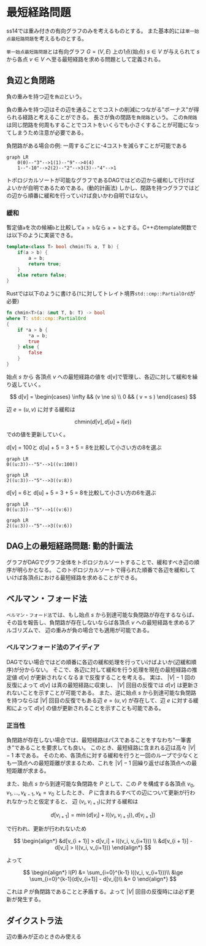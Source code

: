# 最短経路問題

ss14では重み付きの有向グラフのみを考えるものとする。
また基本的には`単一始点最短路問題`を考えるものとする。

`単一始点最短路問題`とは有向グラフ $G = (V,E)$ 上の1点(始点) $s \in V$ が与えられて $s$ から各点 $v \in V$ へ至る最短経路を求める問題として定義される。

## 負辺と負閉路

負の重みを持つ辺を`負辺`という。

負の重みを持つ辺はその辺を通ることでコストの削減につながる"ボーナス"が得られる経路と考えることができる。
長さが負の閉路を`負閉路`という。
この`負閉路`は同じ閉路を何周もすることでコストをいくらでも小さくすることが可能になってしまうため注意が必要である。

負閉路がある場合の例: 一周するごとに-4コストを減らすことが可能である
```mermaid
graph LR
    0(0)--"3"-->1(1)--"9"-->4(4)
    1--"-10"-->2(2)--"2"-->3(3)--"4"-->1
```

トポロジカルソートが可能なグラフであるDAGではどの辺から緩和して行けばよいかが自明であるためである。(動的計画法)
しかし、閉路を持つグラフではどの辺から順番に緩和を行っていけば良いかわ自明ではない。

### 緩和

暫定値`a`を次の候補`b`と比較して`a > b`なら `a = b`とする。C++のtemplate関数では以下のように実装できる。

```C++
template<class T> bool chmin(T& a, T b) {
    if(a > b) {
        a = b;
        return true;
    }
    else return false;
}
```

Rustでは以下のように書ける(`T`に対してトレイト境界`std::cmp::PartialOrd`が必要)

```Rust
fn chmin<T>(a: &mut T, b: T) -> bool 
where T: std::cmp::PartialOrd 
{
    if *a > b {
        *a = b;
        true
    } else {
        false
    }
}
```
始点 $s$ から 各頂点 $v$ への最短経路の値を d[v]で管理し、各辺に対して緩和を繰り返していく。 

$$
d[v] =
\begin{cases}
\infty && (v \ne s) \\
0 && ( v = s )
\end{cases}
$$

辺 $e = (u,v)$ に対する緩和は

$$
\text{chmin}(d[v], d[u] + l(e))
$$

でdの値を更新していく。

d[v] = 100と d[u] + 5 = 3 + 5 = 8を比較して小さい方の8を選ぶ
```mermaid
graph LR
0((u:3))--"5"-->1((v:100))
```
```mermaid
graph LR
2((u:3))--"5"-->3((v:8))
```

d[v] = 6と d[u] + 5 = 3 + 5 = 8を比較して小さい方の6を選ぶ
```mermaid
graph LR
0((u:3))--"5"-->1((v:6))
```
```mermaid
graph LR
2((u:3))--"5"-->3((v:6))
```

## DAG上の最短経路問題: 動的計画法

グラフがDAGでグラフ全体をトポロジカルソートすることで、緩和すべき辺の順序が明らかとなる。
このトポロジカルソートで得られた順番で各辺を緩和していけば各頂点における最短経路を求めることができる。

## ベルマン・フォード法

`ベルマン・フォード法`では、もし始点 $s$ から到達可能な負閉路が存在するならば、その旨を報告し、負閉路が存在しないならば各頂点 $v$ への最短経路を求めるアルゴリズムで、
辺の重みが負の場合でも適用が可能である。

### ベルマンフォード法のアイディア

DAGでない場合ではどの順番に各辺の緩和処理を行っていけばよいか(辺緩和順序)が分からない。
そこで、各辺に対して緩和を行う処理を現在の最短経路の推定値 $d[v]$ が更新されなくなるまで反復することを考える。
実は、 $|V| - 1$ 回の反復によって $d[v]$ は真の最短経路に収束し、 $|V|$ 回目の反復では $d[v]$ は更新されないことを示すことが可能である。
また、逆に始点 $s$ から到達可能な負閉路を持つならば $|V|$ 回目の反復でもある辺 $e = (u,v)$ が存在して、辺 $e$ に対する緩和によって $d[v]$ の値が更新されることを示すことも可能である。

### 正当性

負閉路が存在しない場合では、最短経路はパスであることをすなわち"一筆書き"であることを要求しても良い。
このとき、最短経路に含まれる辺は高々 $|V| - 1$ 本である。
そのため、各頂点に対する緩和を行うと一回のループで少なくとも一頂点への最短距離が求まるため、これを $|V| - 1$ 回繰り返せば各頂点への最短距離が求まる。

また、始点 $s$ から到達可能な負閉路を $P$ として、この $P$ を構成する各頂点 $v_0,v_1, ..., v_{k-1},v_k = v_0$ としたとき、 
$P$ に含まれるすべての辺について更新が行われなかったと仮定すると、 辺 $(v_{i},v_{i+1})$に対する緩和は

$$
d[v_{i+1}] = \min(d[v_i] + l((v_i, v_{i+1})), d[v_{i + 1}])
$$

で行われ、更新が行われないため

$$
\begin{align*}
&d[v_{i + 1}] > d[v_i] + l((v_i, v_{i+1})) \\
&d[v_{i + 1}] - d[v_i] > l((v_i, v_{i+1}))
\end{align*}
$$

よって

$$
\begin{align*}
l(P) &= \sum_{i=0}^{k-1} l((v_i, v_{i+1}))\\
     &\ge \sum_{i=0}^{k-1}(d[v_{i+1}] - d[v_i])\\ 
     &= 0  
\end{align*}
$$

これは $P$ が負閉路であることと矛盾する。よって $|V|$ 回目の反復時には必ず更新が発生する。


<!-- ダイクストラはまだドラフト -->
## ダイクストラ法

辺の重みが正のときのみ使える
